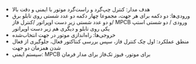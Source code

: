 - هدف مدار: کنترل چپ‌گرد و راست‌گرد موتور با ایمنی و دقت بالا
- ورودی‌ها: دو دکمه برای هر جهت، مجموعا چهار دکمه دو عدد شستی روی تابلو برق و دو عدد شستی زیر دست اوپراتور  /کنترل فاز/ MPCB ورودی / دو شستی استپ یکی روی تابلو و دیگری هم زیر دست اوپراتور
- خروجی‌ها: راه‌اندازی موتور در جهت انتخاب‌شده
- منطق عملکرد: اول چک کنترل فاز، سپس بررسی کنتاکتور فعال، جلوگیری از فعال شدن همزمان دو جهت
- سیستم ایمنی: MPCB برای موتور، فیوز تک‌فاز برای مدار فرمان
